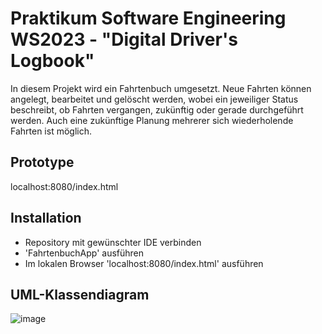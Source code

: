# Praktikum Software Engineering WS2023 - "Digital Driver's Logbook"

In diesem Projekt wird ein Fahrtenbuch umgesetzt. Neue Fahrten können angelegt, bearbeitet und gelöscht werden, wobei ein jeweiliger Status beschreibt, ob Fahrten vergangen, zukünftig oder gerade durchgeführt werden. Auch eine zukünftige Planung mehrerer sich wiederholende Fahrten ist möglich. 

## Prototype
localhost:8080/index.html

## Installation
- Repository mit gewünschter IDE verbinden
- 'FahrtenbuchApp' ausführen
- Im lokalen Browser 'localhost:8080/index.html' ausführen

## UML-Klassendiagram

![image](https://github.com/jku-win-se/teaching-2023.ws.prse.braeuer.team4/assets/122016173/7b235fe3-97c6-48c2-8011-4e85c015596c)
